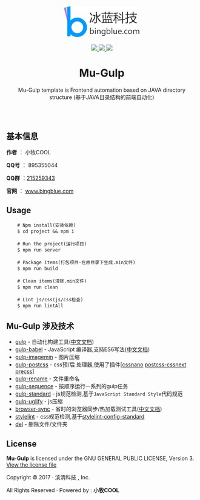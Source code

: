 <div align="center">
  <a href="https://github.com/bingblue/mu-templates">
    <img width="200" heigth="200" src="https://github.com/bingblue/group/blob/master/public/img/logo-all.png">
  </a>
  <br>
  <br>
	<a href="https://standardjs.com">
		<img src="https://img.shields.io/badge/code_style-standard-brightgreen.svg">
	</a>
  <a href="https://github.com/stylelint/stylelint">
		<img src="https://img.shields.io/badge/css%20style-stylelint-brightgreen.svg">
	</a>
  <a href="https://jq.qq.com/?_wv=1027&k=5tyQDAd">
		<img src="https://img.shields.io/badge/QQ%20Group-215259343-blue.svg">
	</a>
  <h1>Mu-Gulp</h1>
  <p>
    Mu-Gulp template is Frontend automation based on JAVA directory structure (基于JAVA目录结构的前端自动化)
  <p>
  <br>
  <br>
</div>

## 基本信息

**作者** ： 小牧COOL

**QQ号** ： 895355044

**QQ群** ：[215259343][11]

**官网** ： www.bingblue.com

## Usage

```console
    # Npm install(安装依赖)
    $ cd project && npm i

    # Run the project(运行项目)
    $ npm run server

    # Package items(打包项目-在原目录下生成.min文件)
    $ npm run build

    # Clean items(清除.min文件)
    $ npm run clean

    # Lint js/css(js/css检查)
    $ npm run lintAll
```

## Mu-Gulp 涉及技术

- [gulp][1]   -   自动化构建工具([中文文档][2])
- [gulp-babel][3]    -   JavaScript 编译器,支持ES6写法([中文文档][4])
- [gulp-imagemin][5]    -   图片压缩
- [gulp-postcss][6]   -   css预/后 处理器,使用了插件[[cssnano][7] [postcss-cssnext][8] [precss][9]]
- [gulp-rename][10] -   文件重命名
- [gulp-sequence][12]   -   按顺序运行一系列的gulp任务
- [gulp-standard][13]   -   js规范检测,基于`JavaScript Standard Style`代码规范
- [gulp-uglify][14]   -   js压缩
- [browser-sync][15]   -   省时的浏览器同步/热加载测试工具([中文文档][19])
- [stylelint][16]   -   css规范检测,基于[stylelint-config-standard][17]
- [del][18]   -   删除文件/文件夹


## License

**Mu-Gulp** is licensed under the GNU GENERAL PUBLIC LICENSE, Version 3. [View the license file](https://github.com/xiaomucool/mu-templates/blob/master/LICENSE)

Copyright © 2017 · 滨清科技 , Inc. 

All Rights Reserved · Powered by : **小牧COOL**


[1]:http://www.gulpjs.com/
[2]:http://www.gulpjs.com.cn/
[3]:https://github.com/babel/gulp-babel
[4]:http://babeljs.cn/
[5]:https://github.com/sindresorhus/gulp-imagemin
[6]:http://postcss.org/
[7]:http://cssnano.co/
[8]:http://cssnext.io/
[9]:https://github.com/jonathantneal/precss
[10]:https://github.com/postcss/autoprefixer
[11]:https://jq.qq.com/?_wv=1027&k=5tyQDAd
[12]:https://github.com/teambition/gulp-sequence
[13]:https://standardjs.com/readme-zhcn.html
[14]:https://github.com/terinjokes/gulp-uglify
[15]:https://browsersync.io/
[16]:http://stylelint.cn/
[17]:https://github.com/stylelint/stylelint-config-standard
[18]:https://github.com/sindresorhus/del
[19]:http://www.browsersync.cn/

